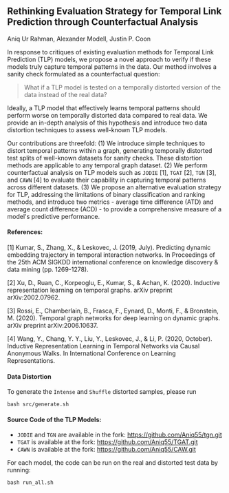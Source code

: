 ## Rethinking Evaluation Strategy for Temporal Link Prediction through Counterfactual Analysis
Aniq Ur Rahman, Alexander Modell, Justin P. Coon

In response to critiques of existing evaluation methods for Temporal Link Prediction (TLP) models, we propose a novel approach to verify if these models truly capture temporal patterns in the data. Our method involves a sanity check formulated as a counterfactual question: 
> What if a TLP model is tested on a temporally distorted version of the data instead of the real data? 

Ideally, a TLP model that effectively learns temporal patterns should perform worse on temporally distorted data compared to real data. We provide an in-depth analysis of this hypothesis and introduce two data distortion techniques to assess well-known TLP models.

Our contributions are threefold: (1) We introduce simple techniques to distort temporal patterns within a graph, generating temporally distorted test splits of well-known datasets for sanity checks. These distortion methods are applicable to any temporal graph dataset. (2) We perform counterfactual analysis on TLP models such as `JODIE` [1], `TGAT` [2], `TGN` [3], and `CAWN` [4] to evaluate their capability in capturing temporal patterns across different datasets. (3) We propose an alternative evaluation strategy for TLP, addressing the limitations of binary classification and ranking methods, and introduce two metrics - average time difference (ATD) and average count difference (ACD) - to provide a comprehensive measure of a model's predictive performance. 


#### References:
[1] Kumar, S., Zhang, X., & Leskovec, J. (2019, July). Predicting dynamic embedding trajectory in temporal interaction networks. In Proceedings of the 25th ACM SIGKDD international conference on knowledge discovery & data mining (pp. 1269-1278).

[2] Xu, D., Ruan, C., Korpeoglu, E., Kumar, S., & Achan, K. (2020). Inductive representation learning on temporal graphs. arXiv preprint arXiv:2002.07962.

[3] Rossi, E., Chamberlain, B., Frasca, F., Eynard, D., Monti, F., & Bronstein, M. (2020). Temporal graph networks for deep learning on dynamic graphs. arXiv preprint arXiv:2006.10637.

[4] Wang, Y., Chang, Y. Y., Liu, Y., Leskovec, J., & Li, P. (2020, October). Inductive Representation Learning in Temporal Networks via Causal Anonymous Walks. In International Conference on Learning Representations.

#### Data Distortion
To generate the `Intense` and `Shuffle` distorted samples, please run 
```
bash src/generate.sh
```

#### Source Code of the TLP Models:
- `JODIE` and `TGN` are available in the fork: https://github.com/Aniq55/tgn.git
- `TGAT` is available at the fork: https://github.com/Aniq55/TGAT.git
- `CAWN` is available at the fork: https://github.com/Aniq55/CAW.git

For each model, the code can be run on the real and distorted test data by running:
```
bash run_all.sh
```